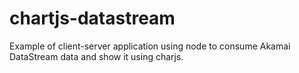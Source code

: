 # chartjs-datastream
Example of client-server application using node to consume Akamai DataStream data and show it using charjs.

